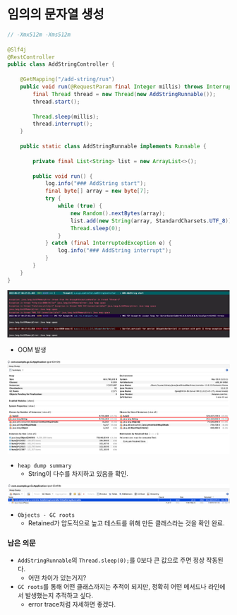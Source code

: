 # 임의의 문자열 생성

```java
// -Xmx512m -Xms512m

@Slf4j
@RestController
public class AddStringController {

	@GetMapping("/add-string/run")
	public void run(@RequestParam final Integer millis) throws InterruptedException {
		final Thread thread = new Thread(new AddStringRunnable());
		thread.start();

		Thread.sleep(millis);
		thread.interrupt();
	}

	public static class AddStringRunnable implements Runnable {

		private final List<String> list = new ArrayList<>();

		public void run() {
			log.info("### AddString start");
			final byte[] array = new byte[7];
			try {
				while (true) {
					new Random().nextBytes(array);
					list.add(new String(array, StandardCharsets.UTF_8));
					Thread.sleep(0);
				}
			} catch (final InterruptedException e) {
				log.info("### AddString interrupt");
			}
		}
	}
}
```

![](<../../../.gitbook/assets/image (11).png>)

* OOM 발생

![](<../../../.gitbook/assets/image (13) (1).png>)

* `heap dump summary`
  * String이 다수를 차지하고 있음을 확인.

![](<../../../.gitbook/assets/image (9) (1).png>)

* `Objects - GC roots`
  * Retained가 압도적으로 높고 테스트를 위해 만든 클래스라는 것을 확인 완료.

### 남은 의문

* `AddStringRunnable`의 `Thread.sleep(0);`를 0보다 큰 값으로 주면 정상 작동된다.
  * 어떤 차이가 있는거지?
* `GC roots`를 통해 어떤 클래스까지는 추적이 되지만, 정확히 어떤 메서드나 라인에서 발생했는지 추적하고 싶다.
  * error trace처럼 자세하면 좋겠다.
